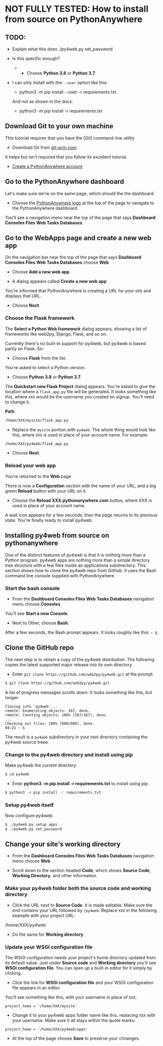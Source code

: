 # NOT FULLY TESTED: How to install from source on PythonAnywhere

## TODO:
* Explain what this does ./py4web.py set_password
* Is this specific enough? 
  + * Choose **Python 3.8** or **Python 3.7**.
* I can only install with the `--user` option like this:
  + python3 -m pip install --user -r requirements.txt

  And not as shown in the docs:
  + python3 -m pip install  -r requirements.txt

## Download Git to your own machine

This tutorial requires that you have the [Git] command-line utility

* Download Git from [git-scm.com](https://git-scm.com/).

It helps but isn't required that you follow its excellent tutorial.

* [Create a PythonAnywhere account](create-pythonanywhere-account.md)

## Go to the PythonAnywhere dashboard

Let's make sure we're on the same page, which should the the dashboard.

* Choose the [PythonAnywhere logo](https://www.pythonanywhere.com/) at the top of the page to navigate to the PythonAnywhere dashboard.

You'll see a navigation menu near the top of the page that says **Dashboard  Consoles  Files  Web  Tasks  Databases**.

## Go to the WebApps page and create a new web app

On the navigation bar near the top of the page that says **Dashboard  Consoles  Files  Web  Tasks  Databases** choose **Web**

* Choose **Add a new web app**.

* A dialog appears called  **Create a new web app**

You're informed that PythonAnywhere is creating a URL for your site and displays that URL.

* Choose **Next**.

### Choose the Flask framework

The **Select a Python Web framework**  dialog appears, showing a list of frameworks like web2py, Django, Flask, and so on.

Currently there's no built-in support for py4web, but py4web is based partly on Flask. So:

* Choose **Flask** from the list.

You're asked to select a Python version.

* Choose **Python 3.8** or **Python 3.7**.

The **Quickstart new Flask Project** dialog appears. You're asked to give the location where a `flask_app.py` file will be generated. 
It looks something like this, where `XXX` would be the username you created on signup. You'll need to change it.

**Path**  

```bash
/home/XXX/mysite/flask_app.py
```

* Replace the `mysite` portion with `py4web`. The whole thing would look like this, where `XXX` is used in place of your account name. For example:

```bash
/home/XXX/py4web/flask_app.py
```

* Choose **Next**.

### Reload your web app

You're returned to the **Web** page

There is now a **Configuration** section with the name of your URL, and a big green **Reload** button with your URL on it.

* Choose the **Reload XXX.pythonanywhere.com** button, where XXX is used in place of your account name.

A wait icon appears for a few seconds, then the page returns to its previous state. You're finally ready to install py4web.

## Installing py4web from source on pythonanywhere

One of the distinct features of py4web is that it is nothing more than a Python program. py4web apps are nothing more than a simple
directory tree structure with a few files inside an applications subdirectory. This section shows how to clone the py4web repo
from GitHub. It uses the Bash command line console supplied with PythonAnywhere.

### Start the bash console

* From the **Dashboard  Consoles  Files  Web  Tasks  Databases** navigation menu choose **Consoles**.

You'll see **Start a new Console**.

* Next to Other, choose **Bash**.

After a few seconds, the Bash prompt appears. It looks roughly like this: `~ $`.


## Clone the GitHub repo

The next step is to obtain a copy of the py4web distribution. The following copies the latest
supported major release into its own directory.

* Enter `git clone https://github.com/web2py/py4web.git` at the prompt:

```bash
$ git clone https://github.com/web2py/py4web.git
```

A list of progress messages scrolls down. It looks something like this, but longer:

```
Cloning into 'py4web'...
remote: Enumerating objects: 167, done.
remote: Counting objects: 100% (167/167), done.
...
Checking out files: 100% (660/660), done.
04:21 ~ $ 
```
The result is a `py4web` subdirectory in your root directory containing the py4web source treee.

### Change to the py4web directory and install using pip

Make py4web the current directory:

```bash
$ cd py4web
```

* Enter **python3 -m pip install -r requirements.txt** to install using pip:

```bash
$ python3 -m pip install -r requirements.txt
```

### Setup py4web itself

Now configure py4web:

```bash
$ ./py4web.py setup apps
$ ./py4web.py set_password
```

## Change your site's working directory

* From the **Dashboard  Consoles  Files  Web  Tasks  Databases** navigation menu choose **Web**.

* Scroll down to the section headed **Code**, which shows **Source Code**, **Working Directory**, and other information.

### Make your py4web folder both the source code and working directory

* Click the URL next to **Source Code**. It is made editable. Make sure the end contains your URL followed by `/py4web`. Replace `XXX`
in the following example with your project URL:

/home/XXX/py4web

* Do the same for **Working directory**.

### Update your WSGI configuration file 

The WSGI configuration needs your project's home directory updated from its default value. Just under **Source code** and **Working directory** you'll see **WSGI configuration file**. You can open up a built-in editor
for it simply by clicking.

* Click the link for **WSGI configuration file** and your WSGI configuration file appears in an editor.

You'll see something like this, with your username in place of `XXX`:

```
project_home = '/home/XXX/mysite'
```

* Change it to your py4web apps folder name like this, replacing `XXX` with your username. Make sure it all
stays within the quote marks:

```
project_home = '/home/XXX/py4web/apps'
```

* At the top of the page choose **Save** to preserve your chnanges.

